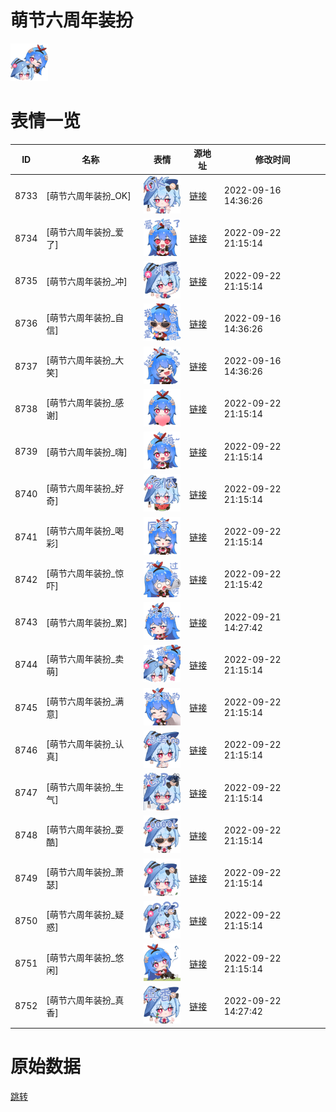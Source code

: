 # 萌节六周年装扮

<img src="./cover.png" height="60" alt="cover" />

# 表情一览

|ID|名称|表情|源地址|修改时间|
|----|----|----|----|----|
|8733|[萌节六周年装扮_OK]|<img src="./pic/008733_%5B萌节六周年装扮_OK%5D.png" height="60" alt="OK"/>|[链接](http://i0.hdslb.com/bfs/emote/cc5a838c50a1f1700f11d13be5e53169d30a1975.png)|2022-09-16 14:36:26|
|8734|[萌节六周年装扮_爱了]|<img src="./pic/008734_%5B萌节六周年装扮_爱了%5D.png" height="60" alt="爱了"/>|[链接](http://i0.hdslb.com/bfs/emote/f40bc3f7b44d889ce00743ce24ece1dc8c228f88.png)|2022-09-22 21:15:14|
|8735|[萌节六周年装扮_冲]|<img src="./pic/008735_%5B萌节六周年装扮_冲%5D.png" height="60" alt="冲"/>|[链接](http://i0.hdslb.com/bfs/emote/15f1d9357b5276bb05a06b2f17f6d0117c669688.png)|2022-09-22 21:15:14|
|8736|[萌节六周年装扮_自信]|<img src="./pic/008736_%5B萌节六周年装扮_自信%5D.png" height="60" alt="自信"/>|[链接](http://i0.hdslb.com/bfs/emote/d44d66a8b67dfe9fcce0fa86f207c1701b5c730d.png)|2022-09-16 14:36:26|
|8737|[萌节六周年装扮_大笑]|<img src="./pic/008737_%5B萌节六周年装扮_大笑%5D.png" height="60" alt="大笑"/>|[链接](http://i0.hdslb.com/bfs/emote/52427d2e55f598eb811dd6936d4328677a75ec6e.png)|2022-09-16 14:36:26|
|8738|[萌节六周年装扮_感谢]|<img src="./pic/008738_%5B萌节六周年装扮_感谢%5D.png" height="60" alt="感谢"/>|[链接](http://i0.hdslb.com/bfs/emote/b72fcd247849fc4ea5a20d12ea26c37ad8374e96.png)|2022-09-22 21:15:14|
|8739|[萌节六周年装扮_嗨]|<img src="./pic/008739_%5B萌节六周年装扮_嗨%5D.png" height="60" alt="嗨"/>|[链接](http://i0.hdslb.com/bfs/emote/8ba3621156babe87557bc597b30c0ab8d72811fa.png)|2022-09-22 21:15:14|
|8740|[萌节六周年装扮_好奇]|<img src="./pic/008740_%5B萌节六周年装扮_好奇%5D.png" height="60" alt="好奇"/>|[链接](http://i0.hdslb.com/bfs/emote/c5e834f8b736e785f16fab867af38f52f9a6735d.png)|2022-09-22 21:15:14|
|8741|[萌节六周年装扮_喝彩]|<img src="./pic/008741_%5B萌节六周年装扮_喝彩%5D.png" height="60" alt="喝彩"/>|[链接](http://i0.hdslb.com/bfs/emote/49e70acae4eb7970ce2af8adf73de62023dd3244.png)|2022-09-22 21:15:14|
|8742|[萌节六周年装扮_惊吓]|<img src="./pic/008742_%5B萌节六周年装扮_惊吓%5D.png" height="60" alt="惊吓"/>|[链接](http://i0.hdslb.com/bfs/emote/cef3e81fd3a40e156f9fdcce1ec91980bde2ec8e.png)|2022-09-22 21:15:42|
|8743|[萌节六周年装扮_累]|<img src="./pic/008743_%5B萌节六周年装扮_累%5D.png" height="60" alt="累"/>|[链接](http://i0.hdslb.com/bfs/emote/a2394984db4558b28151f9208cfcfeec06779938.png)|2022-09-21 14:27:42|
|8744|[萌节六周年装扮_卖萌]|<img src="./pic/008744_%5B萌节六周年装扮_卖萌%5D.png" height="60" alt="卖萌"/>|[链接](http://i0.hdslb.com/bfs/emote/f76f52951154661b212692f9d8b888f68c5d8f78.png)|2022-09-22 21:15:14|
|8745|[萌节六周年装扮_满意]|<img src="./pic/008745_%5B萌节六周年装扮_满意%5D.png" height="60" alt="满意"/>|[链接](http://i0.hdslb.com/bfs/emote/15a3c45e09bc2af754da65087117ca72a2f60d1d.png)|2022-09-22 21:15:14|
|8746|[萌节六周年装扮_认真]|<img src="./pic/008746_%5B萌节六周年装扮_认真%5D.png" height="60" alt="认真"/>|[链接](http://i0.hdslb.com/bfs/emote/867decac7a19f02f83bdb7e09bb72ea915a58c9e.png)|2022-09-22 21:15:14|
|8747|[萌节六周年装扮_生气]|<img src="./pic/008747_%5B萌节六周年装扮_生气%5D.png" height="60" alt="生气"/>|[链接](http://i0.hdslb.com/bfs/emote/cfad7a20eb04d25137eab548ecc942cfb3fbd7a9.png)|2022-09-22 21:15:14|
|8748|[萌节六周年装扮_耍酷]|<img src="./pic/008748_%5B萌节六周年装扮_耍酷%5D.png" height="60" alt="耍酷"/>|[链接](http://i0.hdslb.com/bfs/emote/931247297dc44a00b476feb772b16f45b33431e1.png)|2022-09-22 21:15:14|
|8749|[萌节六周年装扮_萧瑟]|<img src="./pic/008749_%5B萌节六周年装扮_萧瑟%5D.png" height="60" alt="萧瑟"/>|[链接](http://i0.hdslb.com/bfs/emote/c682312b986c3f0f0df5f3614bd641499a661c45.png)|2022-09-22 21:15:14|
|8750|[萌节六周年装扮_疑惑]|<img src="./pic/008750_%5B萌节六周年装扮_疑惑%5D.png" height="60" alt="疑惑"/>|[链接](http://i0.hdslb.com/bfs/emote/972b064ebb03c04c30267c0554f5dd46b6067b52.png)|2022-09-22 21:15:14|
|8751|[萌节六周年装扮_悠闲]|<img src="./pic/008751_%5B萌节六周年装扮_悠闲%5D.png" height="60" alt="悠闲"/>|[链接](http://i0.hdslb.com/bfs/emote/1b4d86d184e89c5b8c2e1c5f4d50bed70d43765a.png)|2022-09-22 21:15:14|
|8752|[萌节六周年装扮_真香]|<img src="./pic/008752_%5B萌节六周年装扮_真香%5D.png" height="60" alt="真香"/>|[链接](http://i0.hdslb.com/bfs/emote/8a05489c59c51aa4d474d8917a7f04ef84518093.png)|2022-09-22 14:27:42|

# 原始数据

[跳转](./raw.json)

